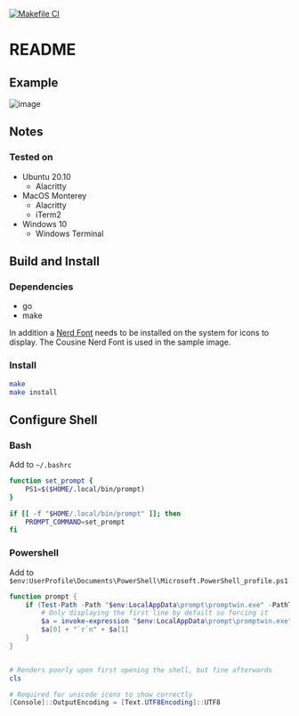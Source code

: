 [![Makefile CI](https://github.com/gwendolyngoetz/prompt/actions/workflows/makefile.yml/badge.svg?branch=master)](https://github.com/gwendolyngoetz/prompt/actions/workflows/makefile.yml)

# README

## Example

![image](https://user-images.githubusercontent.com/195162/169644884-2200e447-7510-44c1-8106-6faa3f35dfe8.png)

## Notes

### Tested on

* Ubuntu 20.10
  * Alacritty
* MacOS Monterey
  * Alacritty
  * iTerm2 
* Windows 10
  * Windows Terminal 

## Build and Install

### Dependencies

* go
* make

In addition a [Nerd Font](https://www.nerdfonts.com) needs to be installed on the system for icons to display. The Cousine Nerd Font is used in the sample image.

### Install
```bash
make
make install
```

## Configure Shell

### Bash
Add to `~/.bashrc`

```bash
function set_prompt {
    PS1=$($HOME/.local/bin/prompt)
}

if [[ -f "$HOME/.local/bin/prompt" ]]; then
    PROMPT_COMMAND=set_prompt
fi
```

### Powershell
Add to `$env:UserProfile\Documents\PowerShell\Microsoft.PowerShell_profile.ps1`

```powershell
function prompt {
    if (Test-Path -Path "$env:LocalAppData\prompt\promptwin.exe" -PathType Leaf) {
        # Only displaying the first line by defailt so forcing it
        $a = invoke-expression "$env:LocalAppData\prompt\promptwin.exe"
        $a[0] + "`r`n" + $a[1]
    }
}


# Renders poorly upon first opening the shell, but fine afterwards
cls

# Required for unicode icons to show correctly
[Console]::OutputEncoding = [Text.UTF8Encoding]::UTF8

```
